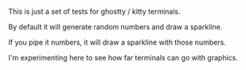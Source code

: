 
This is just a set of tests for ghostty / kitty terminals.

By default it will generate random numbers and draw a sparkline.

If you pipe it numbers, it will draw a sparkline with those numbers.

I'm experimenting here to see how far terminals can go with graphics.
